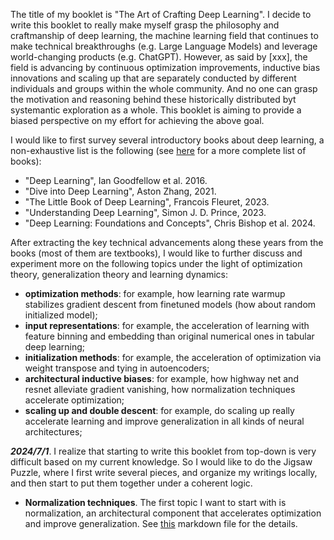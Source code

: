 

The title of my booklet is "The Art of Crafting Deep Learning".
I decide to write this booklet to really make myself grasp the philosophy and craftmanship of deep learning, the machine learning field that continues to make technical breakthroughs (e.g. Large Language Models) and leverage world-changing products (e.g. ChatGPT).
However, as said by [xxx], the field is advancing by continuous optimization improvements, inductive bias innovations and scaling up that are separately conducted by different individuals and groups within the whole community.
And no one can grasp the motivation and reasoning behind these historically distributed byt systemantic exploration as a whole.
This booklet is aiming to provide a biased perspective on my effort for achieving the above goal.

I would like to first survey several introductory books about deep learning, a non-exhaustive list is the following (see [here](https://github.com/Carl-McBride-Ellis/Compendium-of-free-ML-reading-resources?tab=readme-ov-file#deep-learning--neural-networks) for a more complete list of books):
- "Deep Learning", Ian Goodfellow et al. 2016.
- "Dive into Deep Learning", Aston Zhang, 2021.
- "The Little Book of Deep Learning", Francois Fleuret, 2023.
- "Understanding Deep Learning", Simon J. D. Prince, 2023.
- "Deep Learning: Foundations and Concepts", Chris Bishop et al. 2024.

After extracting the key technical advancements along these years from the books (most of them are textbooks), I would like to further discuss and experiment more on the following topics under the light of optimization theory, generalization theory and learning dynamics:
- **optimization methods**: for example, how learning rate warmup stabilizes gradient descent from finetuned models (how about random initialized model);
- **input representations**: for example, the acceleration of learning with feature binning and embedding than original numerical ones in tabular deep learning;
- **initialization methods**: for example, the acceleration of optimization via weight transpose and tying in autoencoders;
- **architectural inductive biases**: for example, how highway net and resnet alleviate gradient vanishing, how normalization techniques accelerate optimization;
- **scaling up and double descent**: for example, do scaling up really accelerate learning and improve generalization in all kinds of neural architectures;

***2024/7/1***.
I realize that starting to write this booklet from top-down is very difficult based on my current knowledge.
So I would like to do the Jigsaw Puzzle, where I first write several pieces, and organize my writings locally, and then start to put them together under a coherent logic.

- **Normalization techniques**. The first topic I want to start with is normalization, an architectural component that accelerates optimization and improve generalization. See [this](https://github.com/Epsilon-Lee/deep-learning-explained/blob/main/topics/normalization.md) markdown file for the details.


